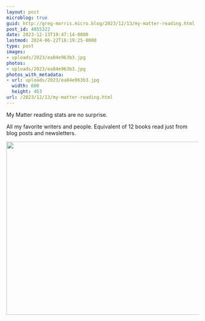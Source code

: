 ```yaml
---
layout: post
microblog: true
guid: http://greg-morris.micro.blog/2023/12/13/my-matter-reading.html
post_id: 4055322
date: 2023-12-13T19:47:14-0000
lastmod: 2024-06-22T16:19:25-0000
type: post
images:
- uploads/2023/ea84e963b3.jpg
photos:
- uploads/2023/ea84e963b3.jpg
photos_with_metadata:
- url: uploads/2023/ea84e963b3.jpg
  width: 600
  height: 453
url: /2023/12/13/my-matter-reading.html
---
```

My Matter reading stats are no surprise. 

All my favorite writers and people. Equivalent of 12 books read just from blog posts and newsletters. 

<img src="uploads/2023/ea84e963b3.jpg" width="600" height="453" alt="">
